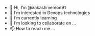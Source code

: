 - 👋 Hi, I’m @aakashmemon91
- 👀 I’m interested in Devops technologies
- 🌱 I’m currently learning 
- 💞️ I’m looking to collaborate on ...
- 📫 How to reach me ...

<!---
aakashmemon91/aakashmemon91 is a ✨ special ✨ repository because its `README.md` (this file) appears on your GitHub profile.
You can click the Preview link to take a look at your changes.
--->
